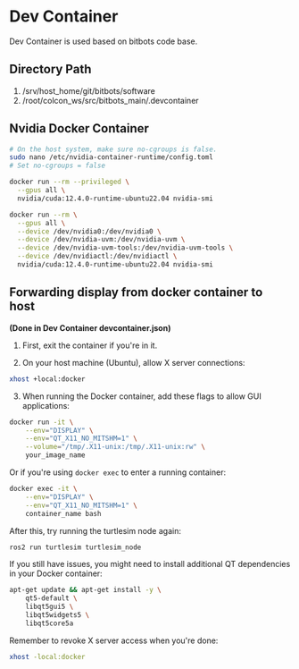 # Dev Container

Dev Container is used based on bitbots code base.

## Directory Path

1. /srv/host_home/git/bitbots/software
2. /root/colcon_ws/src/bitbots_main/.devcontainer

## Nvidia Docker Container

```bash
# On the host system, make sure no-cgroups is false.
sudo nano /etc/nvidia-container-runtime/config.toml
# Set no-cgroups = false

docker run --rm --privileged \
  --gpus all \
  nvidia/cuda:12.4.0-runtime-ubuntu22.04 nvidia-smi

docker run --rm \
  --gpus all \
  --device /dev/nvidia0:/dev/nvidia0 \
  --device /dev/nvidia-uvm:/dev/nvidia-uvm \
  --device /dev/nvidia-uvm-tools:/dev/nvidia-uvm-tools \
  --device /dev/nvidiactl:/dev/nvidiactl \
  nvidia/cuda:12.4.0-runtime-ubuntu22.04 nvidia-smi
```

## Forwarding display from docker container to host

**(Done in Dev Container devcontainer.json)**

1. First, exit the container if you're in it.

2. On your host machine (Ubuntu), allow X server connections:

```bash
xhost +local:docker
```

3. When running the Docker container, add these flags to allow GUI applications:

```bash
docker run -it \
    --env="DISPLAY" \
    --env="QT_X11_NO_MITSHM=1" \
    --volume="/tmp/.X11-unix:/tmp/.X11-unix:rw" \
    your_image_name
```

Or if you're using `docker exec` to enter a running container:

```bash
docker exec -it \
    --env="DISPLAY" \
    --env="QT_X11_NO_MITSHM=1" \
    container_name bash
```

After this, try running the turtlesim node again:

```bash
ros2 run turtlesim turtlesim_node
```

If you still have issues, you might need to install additional QT dependencies in your Docker container:

```bash
apt-get update && apt-get install -y \
    qt5-default \
    libqt5gui5 \
    libqt5widgets5 \
    libqt5core5a
```

Remember to revoke X server access when you're done:

```bash
xhost -local:docker
```
